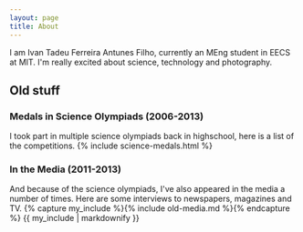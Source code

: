 ```yaml
---
layout: page
title: About
---
```

I am Ivan Tadeu Ferreira Antunes Filho, currently an MEng student in EECS at MIT. I'm really excited about science, technology and photography.  

## Old stuff
### Medals   in   Science   Olympiads (2006-2013)
I took part in multiple science olympiads back in highschool, here is a list of the competitions.
{% include science-medals.html %}

### In the Media (2011-2013)

And because of the science olympiads, I've also appeared in the media a number of times. Here are some interviews to newspapers, magazines and TV.
{% capture my_include %}{% include old-media.md %}{% endcapture %}
{{ my_include | markdownify }}

